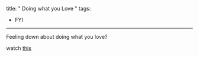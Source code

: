 title: " Doing what you Love "
tags:
- FYI
---


Feeling down about doing what you love?

watch [this](http://www.ted.com/index.php/talks/elizabeth_gilbert_on_genius.html)


